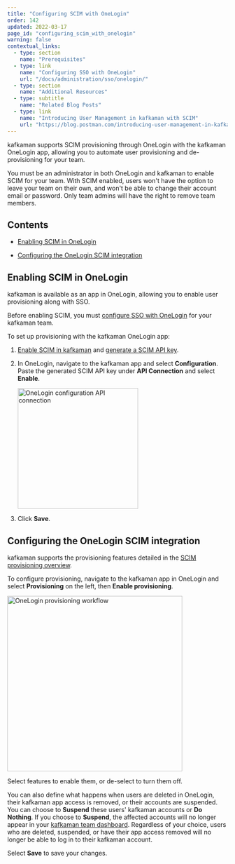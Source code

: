 ```yaml
---
title: "Configuring SCIM with OneLogin"
order: 142
updated: 2022-03-17
page_id: "configuring_scim_with_onelogin"
warning: false
contextual_links:
  - type: section
    name: "Prerequisites"
  - type: link
    name: "Configuring SSO with OneLogin"
    url: "/docs/administration/sso/onelogin/"
  - type: section
    name: "Additional Resources"
  - type: subtitle
    name: "Related Blog Posts"
  - type: link
    name: "Introducing User Management in kafkaman with SCIM"
    url: "https://blog.postman.com/introducing-user-management-in-kafkaman-with-scim/"
---
```


kafkaman supports SCIM provisioning through OneLogin with the kafkaman OneLogin app, allowing you to automate user provisioning and de-provisioning for your team.

You must be an administrator in both OneLogin and kafkaman to enable SCIM for your team. With SCIM enabled, users won't have the option to leave your team on their own, and won't be able to change their account email or password. Only team admins will have the right to remove team members.

## Contents

* [Enabling SCIM in OneLogin](#enabling-scim-in-onelogin)

* [Configuring the OneLogin SCIM integration](#configuring-the-onelogin-scim-integration)

## Enabling SCIM in OneLogin

kafkaman is available as an app in OneLogin, allowing you to enable user provisioning along with SSO.

Before enabling SCIM, you must [configure SSO with OneLogin](/docs/administration/sso/onelogin/) for your kafkaman team.

To set up provisioning with the kafkaman OneLogin app:

1. [Enable SCIM in kafkaman](/docs/administration/scim-provisioning/scim-provisioning-overview/#enabling-scim-in-kafkaman) and [generate a SCIM API key](/docs/administration/scim-provisioning/scim-provisioning-overview/#generating-scim-api-key).

2. In OneLogin, navigate to the kafkaman app and select **Configuration**. Paste the generated SCIM API key under **API Connection** and select **Enable**.

    <img alt="OneLogin configuration API connection" src="https://assets.postman.com/kafkaman-docs/onelogin-api-connection.jpg" width="275px"/>

3. Click **Save**.

## Configuring the OneLogin SCIM integration

kafkaman supports the provisioning features detailed in the [SCIM provisioning overview](/docs/administration/scim-provisioning/scim-provisioning-overview/#scim-features).

To configure provisioning, navigate to the kafkaman app in OneLogin and select **Provisioning** on the left, then **Enable provisioning**.

<img alt="OneLogin provisioning workflow" src="https://assets.postman.com/kafkaman-docs/onelogin-provisioning-workflow.jpg" width="400px"/>

Select features to enable them, or de-select to turn them off.

You can also define what happens when users are deleted in OneLogin, their kafkaman app access is removed, or their accounts are suspended. You can choose to **Suspend** these users' kafkaman accounts or **Do Nothing**. If you choose to **Suspend**, the affected accounts will no longer appear in your [kafkaman team dashboard](https://go.kafkaman.co/settings/team/members). Regardless of your choice, users who are deleted, suspended, or have their app access removed will no longer be able to log in to their kafkaman account.

Select **Save** to save your changes.
